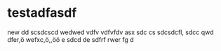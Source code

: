 # testadfasdf
new
dd
scsdcscd
wedwed
vdfv
vdfvfdv
asx
sdc
cs
sdcsdcfl,
sdcc
qwd
dfer,ö
wefxc,ö,,öö
e
sdcd de
sdfrf
rwer
fg
d
